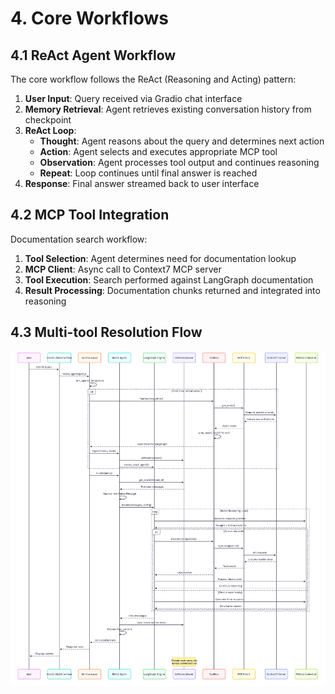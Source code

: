 # 4. Core Workflows

## 4.1 ReAct Agent Workflow
The core workflow follows the ReAct (Reasoning and Acting) pattern:

1. **User Input**: Query received via Gradio chat interface
2. **Memory Retrieval**: Agent retrieves existing conversation history from checkpoint
3. **ReAct Loop**: 
   - **Thought**: Agent reasons about the query and determines next action
   - **Action**: Agent selects and executes appropriate MCP tool
   - **Observation**: Agent processes tool output and continues reasoning
   - **Repeat**: Loop continues until final answer is reached
4. **Response**: Final answer streamed back to user interface

## 4.2 MCP Tool Integration
Documentation search workflow:

1. **Tool Selection**: Agent determines need for documentation lookup
2. **MCP Client**: Async call to Context7 MCP server
3. **Tool Execution**: Search performed against LangGraph documentation
4. **Result Processing**: Documentation chunks returned and integrated into reasoning

## 4.3 Multi-tool Resolution Flow
![Core workflow sequence](diagrams/core_workflow.png)
